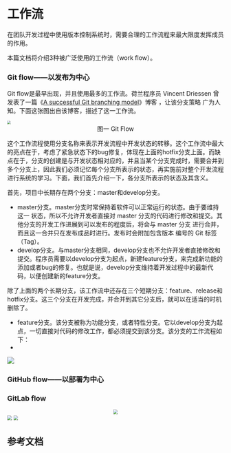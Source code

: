 # 工作流

在团队开发过程中使用版本控制系统时，需要合理的工作流程来最大限度发挥成员的作用。

本篇文档将介绍3种被广泛使用的工作流（work flow）。

### Git flow——以发布为中心

Git flow是最早出现，并且使用最多的工作流。荷兰程序员 Vincent Driessen 曾发表了一篇《[A successful Git branching model](https://nvie.com/posts/a-successful-git-branching-model/)》博客 ，让该分支策略 广为人知。下面这张图出自该博客，描述了这一工作流。

<img src="D:\front\learn\mrdu\assets\git\GitFlowModel.png" style="zoom: 50%;" />

<center>图一  Git Flow</center>

这个工作流程使用分支名称来表示开发流程中开发状态的转移。这个工作流中最大的亮点在于，考虑了紧急状态下的bug修复，体现在上面的hotfix分支上面。而缺点在于，分支的创建是与开发状态相对应的，并且当某个分支完成时，需要合并到多个分支上，因此我们必须记忆每个分支所表示的状态，再实施前对整个开发流程进行系统的学习。下面，我们首先介绍一下，各分支所表示的状态及其含义。

首先，项目中长期存在两个分支：master和develop分支。

- master分支。master分支时常保持着软件可以正常运行的状态。由于要维持这一 状态，所以不允许开发者直接对 master 分支的代码进行修改和提交。其他分支的开发工作进展到可以发布的程度后，将会与 master 分支 进行合并，而且这一合并只在发布成品时进行。发布时会附加包含版本 编号的 Git 标签（Tag）。
- develop分支。与master分支相同，develop分支也不允许开发者直接修改和提交。程序员需要以develop分支为起点，新建feature分支，来完成新功能的添加或者bug的修复。也就是说，develop分支维持着开发过程中的最新代码，以便创建新的feature分支。

除了上面的两个长期分支，该工作流中还存在三个短期分支：feature、release和hotfix分支。这三个分支在开发完成，并合并到其它分支后，就可以在适当的时机删除了。

- feature分支。该分支被称为功能分支，或者特性分支。它以develop分支为起点，一切直接对代码的修改工作，都必须提交到该分支。该分支的工作流程如下：
-  



![](D:\front\learn\mrdu\assets\git\GitFlow.png)

### GitHub flow——以部署为中心

### GitLab flow 

<center>
 <img src="D:\front\learn\mrdu\assets\git\GitLabFlow1.png" style="zoom: 67%;" />
</center>
<img src="D:\front\learn\mrdu\assets\git\GitLabFlow2.png" style="zoom: 67%;" />

<img src="D:\front\learn\mrdu\assets\git\GitLabFlow3.png" style="zoom:67%;" />

## 参考文档

[1]: https://www.git-tower.com/learn/git/ebook/cn/command-line/advanced-topics/git-flow	"git-flow 的工作流程"
[2]: https://morningspace.github.io/tech/git-workflow-4/	"Git工作流面面观——Gitflow工作流"
[3]: https://docs.gitlab.cn/jh/topics/gitlab_flow.html	"GitLab Flow 官网介绍"

[4]: http://www.ruanyifeng.com/blog/2015/12/git-workflow.html	"Git 工作流程"
[5]: https://ithelp.ithome.com.tw/articles/10228195 "GIT 团队协作  谈流程管理 GitLab Flow"


